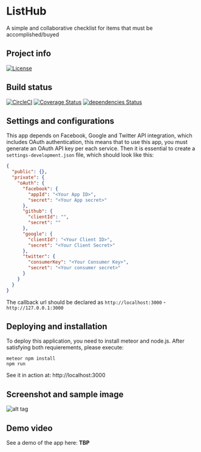 # ListHub
A simple and collaborative checklist for items that must be accomplished/buyed

## Project info
[![License](https://img.shields.io/badge/license-MIT-blue.svg)](./LICENSE)

## Build status
[![CircleCI](https://circleci.com/gh/Llamatech/listify.svg?style=svg)](https://circleci.com/gh/Llamatech/listify)
[![Coverage Status](https://coveralls.io/repos/github/Llamatech/listify/badge.svg?branch=master)](https://coveralls.io/github/Llamatech/listify?branch=master)
[![dependencies Status](https://david-dm.org/Llamatech/listify/status.svg)](https://david-dm.org/Llamatech/listify)

## Settings and configurations
This app depends on Facebook, Google and Twitter API integration, which includes OAuth authentication, this means that to use this app, you must
generate an OAuth API key per each service. Then it is essential to create a ``settings-development.json``
file, which should look like this:
```json
{
  "public": {},
  "private": {
    "oAuth": {
      "facebook": {
        "appId": "<Your App ID>",
        "secret": "<Your App secret>"
      },
      "github": {
        "clientId": "",
        "secret": ""
      },
      "google": {
        "clientId": "<Your Client ID>",
        "secret": "<Your Client Secret>"
      },
      "twitter": {
        "consumerKey": "<Your Consumer Key>",
        "secret": "<Your consumer secret>"
      }
    }
  }
}
```
The callback url should be declared as ``http://localhost:3000`` - ``http://127.0.0.1:3000``

## Deploying and installation
To deploy this application, you need to install meteor and node.js. After satisfying both requierements, please execute:
```
meteor npm install
npm run
```
See it in action at: http://localhost:3000

## Screenshot and sample image
![alt tag](/img/sample.png)

## Demo video
See a demo of the app here: **TBP**
